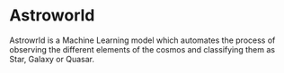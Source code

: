 # Astroworld
Astrowrld is a Machine Learning model which automates the process of observing the different elements of the cosmos and classifying them as Star, Galaxy or Quasar.
